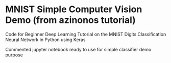 # MNIST Simple Computer Vision Demo (from azinonos tutorial)

Code for Beginner Deep Learning Tutorial on the MNIST Digits Classification Neural Network in Python using Keras

Commented jupyter notebook ready to use for simple classifier demo purpose


